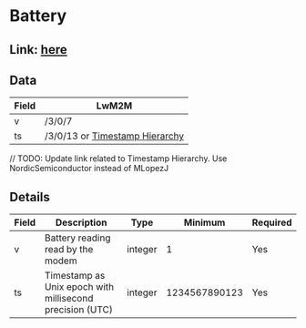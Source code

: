 # Battery

## Link: [here](https://github.com/NordicSemiconductor/asset-tracker-cloud-docs/blob/saga/docs/cloud-protocol/Reported.ts)

## Data

| Field | LwM2M                                                                                                                                    |
| ----- | ---------------------------------------------------------------------------------------------------------------------------------------- |
| v     | /3/0/7                                                                                                                                   |
| ts    | /3/0/13 or [Timestamp Hierarchy](https://github.com/MLopezJ/asset-tracker-cloud-coiote-azure-converter-js/tree/saga#timestamp-hierarchy) |

// TODO: Update link related to Timestamp Hierarchy. Use NordicSemiconductor
instead of MLopezJ

## Details

| Field | Description                                              | Type    | Minimum       | Required |
| ----- | -------------------------------------------------------- | ------- | ------------- | -------- |
| v     | Battery reading read by the modem                        | integer | 1             | Yes      |
| ts    | Timestamp as Unix epoch with millisecond precision (UTC) | integer | 1234567890123 | Yes      |
